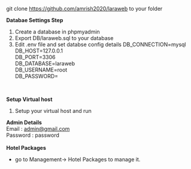 git clone https://github.com/amrish2020/laraweb to your folder

<b>Databae Settings Step</b>
1) Create a database in phpmyadmin
3) Export DB/laraweb.sql to your database
2) Edit .env file and set databse config details
DB_CONNECTION=mysql<br/>
DB_HOST=127.0.0.1<br/>
DB_PORT=3306<br/>
DB_DATABASE=laraweb<br/>
DB_USERNAME=root<br/>
DB_PASSWORD=<br/>
<br/>


<b>Setup Virtual host</b>
1) Setup your virtual host and run 

<b>Admin Details</b><br/>
Email : admin@gmail.com
<br/>
Password : password
<br/><br/>
<b>Hotel Packages</b>
- go to Management-> Hotel Packages to manage it.


